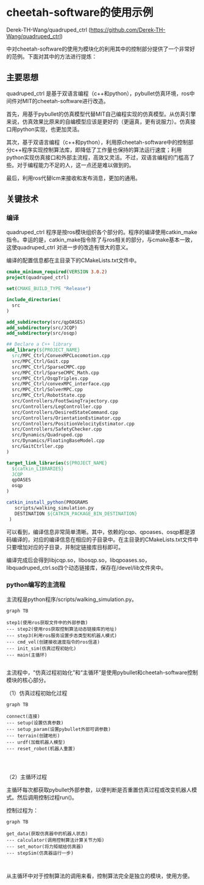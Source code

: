 # cheetah-software的使用示例



Derek-TH-Wang/quadruped_ctrl (https://github.com/Derek-TH-Wang/quadruped_ctrl)

中对cheetah-software的使用为模块化的利用其中的控制部分提供了一个非常好的范例。下面对其中的方法进行提炼：



## 主要思想

quadruped_ctrl 是基于双语言编程（c++和python），pybullet仿真环境，ros中间件对MIT的cheetah-software进行改造。

首先，用基于pybullet的仿真模型代替MIT自己编程实现的仿真模型。从仿真引擎来说，仿真效果比原来的自编模型应该是更好的（更逼真，更有说服力）。仿真接口用python实现，也更加灵活。

其次，基于双语言编程（c++和python），利用原cheetah-software中的控制部分c++程序实现控制算法库，即降低了工作量也保持的算法运行速度；利用python实现仿真接口和外部主流程，高效又灵活。不过，双语言编程的门槛高了些。对于编程能力不足的人，这一点还是难以做到的。

最后，利用ros代替lcm来接收和发布消息，更加的通用。



## 关键技术



### 编译

quadruped_ctrl 程序是按ros模块组织各个部分的。程序的编译使用catkin_make指令。幸运的是，catkin_make指令除了与ros相关的部分，与cmake基本一致，这使quadruped_ctrl 对进一步的改造有很大的意义。

编译的配置信息都在主目录下的CMakeLists.txt文件中。



```cmake
cmake_minimum_required(VERSION 3.0.2)
project(quadruped_ctrl)

set(CMAKE_BUILD_TYPE "Release")

include_directories(
  src
)

add_subdirectory(src/qpOASES)
add_subdirectory(src/JCQP)
add_subdirectory(src/osqp)

## Declare a C++ library
add_library(${PROJECT_NAME}
  src/MPC_Ctrl/ConvexMPCLocomotion.cpp
  src/MPC_Ctrl/Gait.cpp
  src/MPC_Ctrl/SparseCMPC.cpp
  src/MPC_Ctrl/SparseCMPC_Math.cpp
  src/MPC_Ctrl/OsqpTriples.cpp
  src/MPC_Ctrl/convexMPC_interface.cpp
  src/MPC_Ctrl/SolverMPC.cpp
  src/MPC_Ctrl/RobotState.cpp
  src/Controllers/FootSwingTrajectory.cpp
  src/Controllers/LegController.cpp
  src/Controllers/DesiredStateCommand.cpp
  src/Controllers/OrientationEstimator.cpp
  src/Controllers/PositionVelocityEstimator.cpp
  src/Controllers/SafetyChecker.cpp
  src/Dynamics/Quadruped.cpp
  src/Dynamics/FloatingBaseModel.cpp
  src/GaitCtrller.cpp
)

target_link_libraries(${PROJECT_NAME}
  ${catkin_LIBRARIES}
  JCQP
  qpOASES
  osqp
)

catkin_install_python(PROGRAMS
   scripts/walking_simulation.py 
   DESTINATION ${CATKIN_PACKAGE_BIN_DESTINATION}
 )
```



可以看到，编译信息非常简单清晰。其中，依赖的jcqp、qpoases、osqp都是源码编译的，对应的编译信息在相应的子目录中。在主目录的CMakeLists.txt文件中只要增加对应的子目录，并制定链接库目标即可。



编译完成后会得到libjcqp.so，libosqp.so，libqpoases.so，libquadruped_ctrl.so四个动态链接库，保存在/devel/lib文件夹中。



### python编写的主流程



主流程是python程序/scripts/walking_simulation.py。



```mermaid
graph TB

step1(使用ros获取文件中的外部参数)
--- step2(使用ros获取控制算法动态链接库的地址)
--- step3(利用ros服务设置步态类型和机器人模式)
--- cmd_vel(创建接收速度指令的ros信道)
--- init_sim(仿真过程初始化)
--- main(主循环)


```



主流程中，“仿真过程初始化”和“主循环”是使用pybullet和cheetah-software控制模块的核心部分。

（1）仿真过程初始化过程



```mermaid
graph TB

connect(连接)
--- setup(设置仿真参数)
--- setup_param(设置pybullet外部可调参数)
--- terrain(创建地形)
--- urdf(加载机器人模型)
--- reset_robot(机器人重置)




```



（2）主循环过程



主循环每次都获取pybullet外部参数，以便判断是否重置仿真过程或改变机器人模式。然后调用控制过程run()。

控制过程为：



```mermaid
graph TB

get_data(获取仿真器中的机器人状态)
--- calculator(调用控制算法计算关节力矩)
--- set_motor(将力矩赋给仿真器)
--- stepSim(仿真器运行一步)



```



从主循环中对于控制算法的调用来看，控制算法完全是独立的模块，使用方便。


















